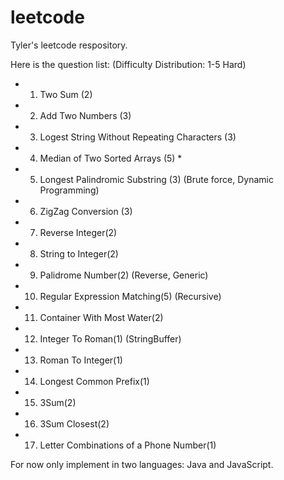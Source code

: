 # leetcode

Tyler's leetcode respository.


Here is the question list:
(Difficulty Distribution: 1-5 Hard)
* 1.   Two Sum (2)
* 2.   Add Two Numbers (3)
* 3.   Logest String Without Repeating Characters (3)
* 4.   Median of Two Sorted Arrays (5) *
* 5.   Longest Palindromic Substring (3) (Brute force, Dynamic Programming) 
* 6.   ZigZag Conversion (3) 
* 7.   Reverse Integer(2) 
* 8.   String to Integer(2) 
* 9.   Palidrome Number(2) (Reverse, Generic)
* 10.  Regular Expression Matching(5) (Recursive)
* 11.  Container With Most Water(2)
* 12.  Integer To Roman(1) (StringBuffer)
* 13.  Roman To Integer(1)
* 14.  Longest Common Prefix(1) 
* 15.  3Sum(2) 
* 16.  3Sum Closest(2) 
* 17.  Letter Combinations of a Phone Number(1) 


For now only implement in two languages: Java and JavaScript.



